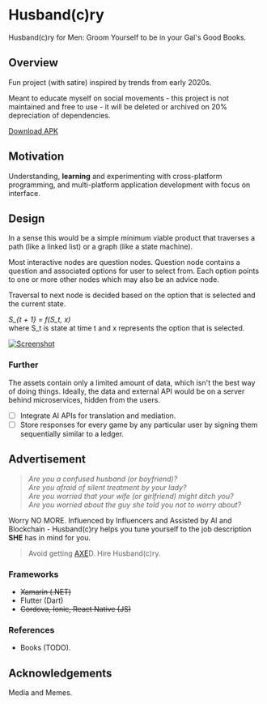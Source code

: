 # Husband(c)ry

Husband(c)ry for Men: Groom Yourself to be in your Gal's Good Books.  

## Overview

Fun project (with satire) inspired by trends from early 2020s.

Meant to educate myself on social movements - this project is not maintained and free to use - it will be deleted or archived on 20% depreciation of dependencies.

[Download APK](https://drive.google.com/file/d/1dWO48w6JSjfZhGTcCgc64NsyU-y8N965/view)

## Motivation

Understanding, **learning** and experimenting with cross-platform programming, and multi-platform application development with focus on interface.

## Design

In a sense this would be a simple minimum viable product that traverses a path (like a linked list) or a graph (like a state machine).

Most interactive nodes are question nodes. Question node contains a question and associated options for user to select from. Each option points to one or more other nodes which may also be an advice node.

Traversal to next node is decided based on the option that is selected and the current state.

*S_{t + 1} = f(S_t, x)*  
where S_t is state at time t and x represents the option that is selected.

[![Screenshot](https://i.ibb.co/WvLfRDdz/Screenshot-2025-05-25-212559.png)](https://ibb.co/jkSDjVxw)

### Further

The assets contain only a limited amount of data, which isn't the best way of doing things. Ideally, the data and external API would be on a server behind microservices, hidden from the users.

- [ ] Integrate AI APIs for translation and mediation.
- [ ] Store responses for every game by any particular user by signing them sequentially similar to a ledger.

## Advertisement

> *Are you a confused husband (or boyfriend)?*  
> *Are you afraid of silent treatment by your lady?*  
> *Are you worried that your wife (or girlfriend) might ditch you?*  
> *Are you worried about the guy she told you not to worry about?*  

Worry NO MORE. Influenced by Influencers and Assisted by AI and Blockchain - Husband(c)ry helps you tune yourself to the job description **SHE** has in mind for you.  

> Avoid getting [AXE](https://youtu.be/ZC6faGD0Ow4)D. Hire Husband(c)ry.

### Frameworks

- ~~Xamarin (.NET)~~
- Flutter (Dart)
- ~~Cordova, Ionic, React Native (JS)~~

### References

- Books (TODO).

## Acknowledgements

Media and Memes.
